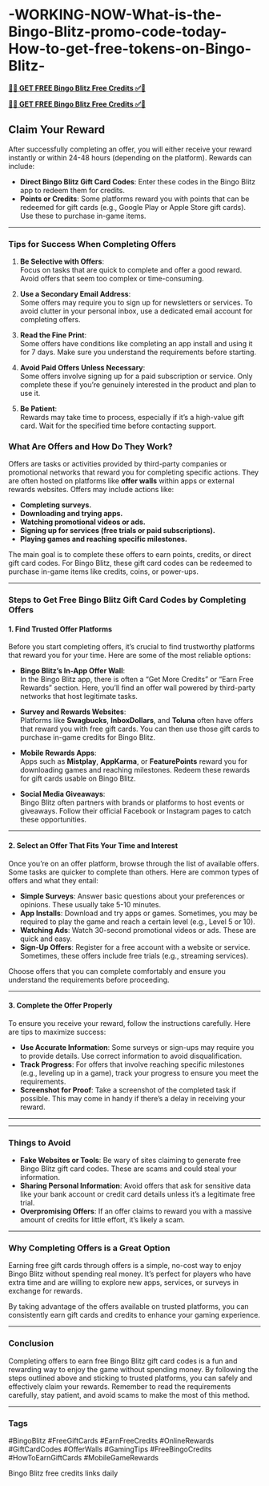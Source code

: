 # -WORKING-NOW-What-is-the-Bingo-Blitz-promo-code-today-How-to-get-free-tokens-on-Bingo-Blitz-



**[🔴✅  GET FREE Bingo Blitz Free Credits ✅🔴](https://bestoffers1.xyz/bingo-blitz/)**

**[🔴✅  GET FREE Bingo Blitz Free Credits ✅🔴](https://bestoffers1.xyz/bingo-blitz/)**

## **Claim Your Reward**  
After successfully completing an offer, you will either receive your reward instantly or within 24-48 hours (depending on the platform). Rewards can include:  

- **Direct Bingo Blitz Gift Card Codes**: Enter these codes in the Bingo Blitz app to redeem them for credits.  
- **Points or Credits**: Some platforms reward you with points that can be redeemed for gift cards (e.g., Google Play or Apple Store gift cards). Use these to purchase in-game items.  

---

### **Tips for Success When Completing Offers**  

1. **Be Selective with Offers**:  
   Focus on tasks that are quick to complete and offer a good reward. Avoid offers that seem too complex or time-consuming.  

2. **Use a Secondary Email Address**:  
   Some offers may require you to sign up for newsletters or services. To avoid clutter in your personal inbox, use a dedicated email account for completing offers.  

3. **Read the Fine Print**:  
   Some offers have conditions like completing an app install and using it for 7 days. Make sure you understand the requirements before starting.  

4. **Avoid Paid Offers Unless Necessary**:  
   Some offers involve signing up for a paid subscription or service. Only complete these if you’re genuinely interested in the product and plan to use it.  

5. **Be Patient**:  
   Rewards may take time to process, especially if it’s a high-value gift card. Wait for the specified time before contacting support.  

### **What Are Offers and How Do They Work?**  

Offers are tasks or activities provided by third-party companies or promotional networks that reward you for completing specific actions. They are often hosted on platforms like **offer walls** within apps or external rewards websites. Offers may include actions like:  

- **Completing surveys.**  
- **Downloading and trying apps.**  
- **Watching promotional videos or ads.**  
- **Signing up for services (free trials or paid subscriptions).**  
- **Playing games and reaching specific milestones.**  

The main goal is to complete these offers to earn points, credits, or direct gift card codes. For Bingo Blitz, these gift card codes can be redeemed to purchase in-game items like credits, coins, or power-ups.

---

### **Steps to Get Free Bingo Blitz Gift Card Codes by Completing Offers**  

#### 1. **Find Trusted Offer Platforms**  
Before you start completing offers, it’s crucial to find trustworthy platforms that reward you for your time. Here are some of the most reliable options:  

- **Bingo Blitz’s In-App Offer Wall**:  
   In the Bingo Blitz app, there is often a “Get More Credits” or “Earn Free Rewards” section. Here, you’ll find an offer wall powered by third-party networks that host legitimate tasks.  

- **Survey and Rewards Websites**:  
   Platforms like **Swagbucks**, **InboxDollars**, and **Toluna** often have offers that reward you with free gift cards. You can then use those gift cards to purchase in-game credits for Bingo Blitz.  

- **Mobile Rewards Apps**:  
   Apps such as **Mistplay**, **AppKarma**, or **FeaturePoints** reward you for downloading games and reaching milestones. Redeem these rewards for gift cards usable on Bingo Blitz.  

- **Social Media Giveaways**:  
   Bingo Blitz often partners with brands or platforms to host events or giveaways. Follow their official Facebook or Instagram pages to catch these opportunities.  

---

#### 2. **Select an Offer That Fits Your Time and Interest**  
Once you’re on an offer platform, browse through the list of available offers. Some tasks are quicker to complete than others. Here are common types of offers and what they entail:  

- **Simple Surveys**: Answer basic questions about your preferences or opinions. These usually take 5-10 minutes.  
- **App Installs**: Download and try apps or games. Sometimes, you may be required to play the game and reach a certain level (e.g., Level 5 or 10).  
- **Watching Ads**: Watch 30-second promotional videos or ads. These are quick and easy.  
- **Sign-Up Offers**: Register for a free account with a website or service. Sometimes, these offers include free trials (e.g., streaming services).  

Choose offers that you can complete comfortably and ensure you understand the requirements before proceeding.  

---

#### 3. **Complete the Offer Properly**  
To ensure you receive your reward, follow the instructions carefully. Here are tips to maximize success:  

- **Use Accurate Information**: Some surveys or sign-ups may require you to provide details. Use correct information to avoid disqualification.  
- **Track Progress**: For offers that involve reaching specific milestones (e.g., leveling up in a game), track your progress to ensure you meet the requirements.  
- **Screenshot for Proof**: Take a screenshot of the completed task if possible. This may come in handy if there’s a delay in receiving your reward.  

---


---

### **Things to Avoid**  

- **Fake Websites or Tools**: Be wary of sites claiming to generate free Bingo Blitz gift card codes. These are scams and could steal your information.  
- **Sharing Personal Information**: Avoid offers that ask for sensitive data like your bank account or credit card details unless it’s a legitimate free trial.  
- **Overpromising Offers**: If an offer claims to reward you with a massive amount of credits for little effort, it’s likely a scam.  

---

### **Why Completing Offers is a Great Option**  

Earning free gift cards through offers is a simple, no-cost way to enjoy Bingo Blitz without spending real money. It’s perfect for players who have extra time and are willing to explore new apps, services, or surveys in exchange for rewards.  

By taking advantage of the offers available on trusted platforms, you can consistently earn gift cards and credits to enhance your gaming experience.  

---

### **Conclusion**  

Completing offers to earn free Bingo Blitz gift card codes is a fun and rewarding way to enjoy the game without spending money. By following the steps outlined above and sticking to trusted platforms, you can safely and effectively claim your rewards. Remember to read the requirements carefully, stay patient, and avoid scams to make the most of this method.  


---

### **Tags**  
#BingoBlitz #FreeGiftCards #EarnFreeCredits #OnlineRewards #GiftCardCodes #OfferWalls #GamingTips #FreeBingoCredits #HowToEarnGiftCards #MobileGameRewards  

Bingo Blitz free credits links daily 

